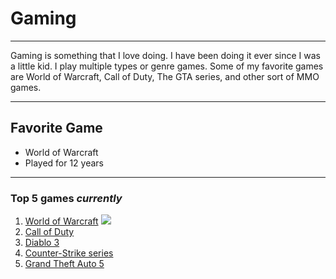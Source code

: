 # Gaming
___
Gaming is something that I love doing. I have been doing it ever since I was a little kid.
I play multiple types or genre games. 
Some of my favorite games are World of Warcraft, Call of Duty, The GTA series, and other sort of MMO games.

___
## Favorite Game
 - World of Warcraft
  - Played for 12 years
  
---
### Top 5 games *currently*

1. [World of Warcraft](https://worldofwarcraft.com/en-us/) ![](https://www.google.com/url?sa=i&source=images&cd=&ved=2ahUKEwiCk56VopvmAhUIRKwKHW8wBYQQjRx6BAgBEAQ&url=https%3A%2F%2Fyuki.la%2Fwg%2F6887669&psig=AOvVaw3_2pHlSiTcdKB1nssUB8Z3&ust=1575523930266974)
2. [Call of Duty](https://www.callofduty.com/modernwarfare)
3. [Diablo 3](https://us.diablo3.com/en/)
4. [Counter-Strike series](https://blog.counter-strike.net/)
5. [Grand Theft Auto 5](https://www.rockstargames.com/V/restricted-content/agegate/form?redirect=https%3A%2F%2Fwww.rockstargames.com%2FV%2F&options=&locale=en_us)
